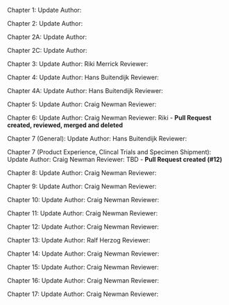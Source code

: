 Chapter 1: Update Author: 

Chapter 2: Update Author: 

Chapter 2A: Update Author: 

Chapter 2C: Update Author: 

Chapter 3: Update Author: Riki Merrick  Reviewer:

Chapter 4: Update Author: Hans Buitendijk  Reviewer:

Chapter 4A: Update Author: Hans Buitendijk  Reviewer:

Chapter 5: Update Author: Craig Newman  Reviewer:

Chapter 6: Update Author: Craig Newman  Reviewer: Riki - **Pull Request created, reviewed, merged and deleted** 

Chapter 7 (General): Update Author: Hans Buitendijk  Reviewer:

Chapter 7 (Product Experience, Clincal Trials and Specimen Shipment): Update Author: Craig Newman  Reviewer: TBD - **Pull Request created (#12)**

Chapter 8: Update Author: Craig Newman  Reviewer: 

Chapter 9: Update Author: Craig Newman  Reviewer: 

Chapter 10: Update Author: Craig Newman  Reviewer: 

Chapter 11: Update Author: Craig Newman  Reviewer:

Chapter 12: Update Author: Craig Newman  Reviewer:

Chapter 13: Update Author: Ralf Herzog  Reviewer:

Chapter 14: Update Author: Craig Newman  Reviewer:

Chapter 15: Update Author: Craig Newman  Reviewer:

Chapter 16: Update Author: Craig Newman  Reviewer:

Chapter 17: Update Author: Craig Newman  Reviewer:
